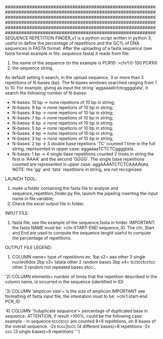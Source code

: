 ########################################################################################################################################################################
########################################################################################################################################################################
SEQUENCE REPETITION FINDER_v1 is a python script written in python 3,  useful to define the percentage of repetitions and the GC% of DNA sequences in FASTA format. 
After the uploading of a fasta sequence (see fasta format example in file: sequence.fasta) it reads from file:  
1) the name of the sequence (in the example is PCR10: >chr1:0-100 PCR10)
2) the sequence string.

As default setting it search, in the upload sequence, 3 or more than 3 repetitions of N-bases (bp). The N-bases windows searched ranging from 1 to 10. For example,
giving as input the string 'aggaaaatctctcggggtata', it search the following number of N-bases:

- N-bases: 10 bp -> none repetions of 10 bp in string; 
- N-bases: 9 bp -> none repetions of 10 bp in string;
- N-bases: 8 bp -> none repetions of 10 bp in string;
- N-bases: 7 bp -> none repetions of 10 bp in string;
- N-bases: 6 bp -> none repetions of 10 bp in string;
- N-bases: 5 bp -> none repetions of 10 bp in string;
- N-bases: 4 bp -> none repetions of 10 bp in string;
- N-bases: 3 bp -> none repetions of 10 bp in string;
- N-bases: 2 bp -> 3  double base repetions 'TC'  counted 1 time in the full string, represented in upper case: aggaaaaTCTCTCggggtata.
- N-bases: 1 bp -> 4 single base repetitions counted 2 times in string the first is 'AAAA' and the second 'GGGG'. The single base repetitions counted  are represented in upper case: aggAAAATCTCTCAAAAtata.  NOTE: the 'gg'  and 'tata' repetitions in string, are not recognized. 


LAUNCH TOOL: 
1) make a folder containing the fasta file to analyze  and sequence_repetition_finder.py file, launch the pipeling inserting the input name in file variable;
2) Check the excel output file in folder.

INPUT FILE: 

1) fasta file: see the example of the sequence.fasta in folder. IMPORTANT: the fasta NAME must be: >chr:START-END sequence_ID. The chr, Start and End are used to compute the
sequence lenght useful to compute the percentage of repetitions.

OUTPUT FILE LEGEND:
1) COLUMN name= type of repetitions ex: 1bp x2= aaa other 3 single nucleotides
	                                     2bp x3= tatata other 2 random bases
	                                     3bp x4= tcctcctcctcc other 3 random not repeated bases
	                                     etcc..
	
'2) COLUMN elements= number of times that the repetition described in the column name,
	                         is occurred in the sequence (identified in ID)
    
'3) COLUMN 'amplicon size'= is the size of amplicon IMPORTANT see formatting of fasta input file, the intestation must to be: >chr1:start-end PCR_ID
    
'4) COLUMN '%duplicate sequence'= percentage of duplicated base in sequence. ATTENTION, if result >100%, could be the following case:
               example - in sequence tccctccc are counted 8+6 repetitions, on 8 bases of the overall sequence: 
                                                              -2x tccc|tccc  (4 different bases)=8 repetitions
                                                              -2x ccc       (3 single bases)=6 repetitions ''')


